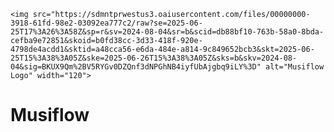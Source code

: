     <img src="https://sdmntprwestus3.oaiusercontent.com/files/00000000-3918-61fd-98e2-03092ea777c2/raw?se=2025-06-25T17%3A26%3A58Z&sp=r&sv=2024-08-04&sr=b&scid=db88bf10-763b-58a0-8bda-cefba9e72851&skoid=b0fd38cc-3d33-418f-920e-4798de4acdd1&sktid=a48cca56-e6da-484e-a814-9c849652bcb3&skt=2025-06-25T15%3A38%3A05Z&ske=2025-06-26T15%3A38%3A05Z&sks=b&skv=2024-08-04&sig=BKUX9Qm%2BV5RYGv0DZQnf3dNPGhNB4iyfUbAjgbq9iLY%3D" alt="Musiflow Logo" width="120">
<h1>Musiflow</h1>

